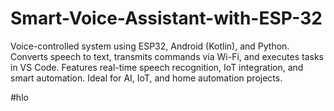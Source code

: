 # Smart-Voice-Assistant-with-ESP-32
Voice-controlled system using ESP32, Android (Kotlin), and Python. Converts speech to text, transmits commands via Wi-Fi, and executes tasks in VS Code. Features real-time speech recognition, IoT integration, and smart automation. Ideal for AI, IoT, and home automation projects.

#hlo
